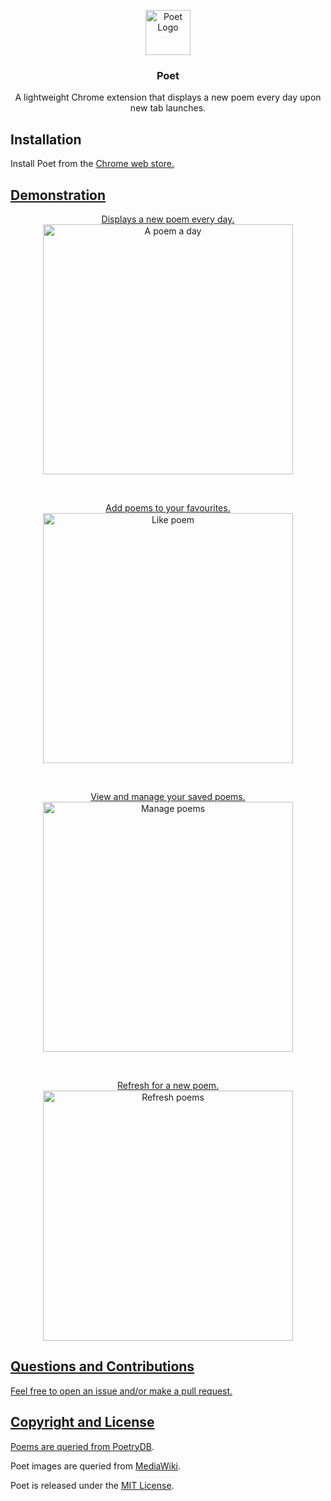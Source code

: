 <p align="center">
<img src="https://imgur.com/0LXhcke.png[/img]" alt="Poet Logo" height="72">
</p>

<h3 align="center">Poet</h3>
<p align="center">
A lightweight Chrome extension that displays a new poem every day upon new tab launches.
</p>

## Installation
Install Poet from the <a href="https://chrome.google.com/webstore/detail/poet/hkjjflfleaejocakemkheofjcmkepbcm"> Chrome web store.

## Demonstration
<p align="center">
Displays a new poem every day.
<br>
<img src="https://imgur.com/7TCxx9G.jpg" alt="A poem a day" height="400px">
</p>
<br>

<p align="center">
Add poems to your favourites.
<br>
<img src="https://imgur.com/0yBREZ0.gif" alt="Like poem" height="400px">
</p>
<br>

<p align="center">
View and manage your saved poems.
<br>
<img src="https://imgur.com/c3tUqx4.gif" alt="Manage poems" height="400px">
<br>
</p>
<br>

<p align="center">
Refresh for a new poem.
<br>
<img src="https://imgur.com/99xA9qf.gif" alt="Refresh poems" height="400px">
<br>
</p>

## Questions and Contributions
Feel free to open an issue and/or make a pull request.

## Copyright and License
Poems are queried from [PoetryDB](https://github.com/thundercomb/poetrydb).

Poet images are queried from [MediaWiki](https://www.mediawiki.org/wiki/MediaWiki).

Poet is released under the [MIT License](https://opensource.org/licenses/MIT).
